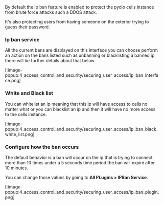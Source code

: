 By default the ip ban feature is enabled to protect the pydio cells instance from brute force attacks such a DDOS attack.

It's also protecting users from having someone on the exterior trying to guess their password.

### Ip ban service

All the current bans are displayed on this interface you can choose perform an action on the bans listed such as
unbanning or blacklisting a banned ip, there will be further details about that below.

[:image-popup:4_access_control_and_security/securing_user_access/ip_ban_interface.png]

### White and Black list

You can whitelist an ip meaning that this ip will have access to cells no matter what or you can blacklist an ip and then it will have no more access to the cells instance.

[:image-popup:4_access_control_and_security/securing_user_access/ip_ban_black_white_list.png]

### Configure how the ban occurs

The default behavior is a ban will occur on the ip that is trying to connect more than 10 times under a 5 seconds time period the ban will expire after 10 minutes.

You can change those values by going to **All PLugins > IPBan Service**.

[:image-popup:4_access_control_and_security/securing_user_access/ip_ban_plugin.png]
